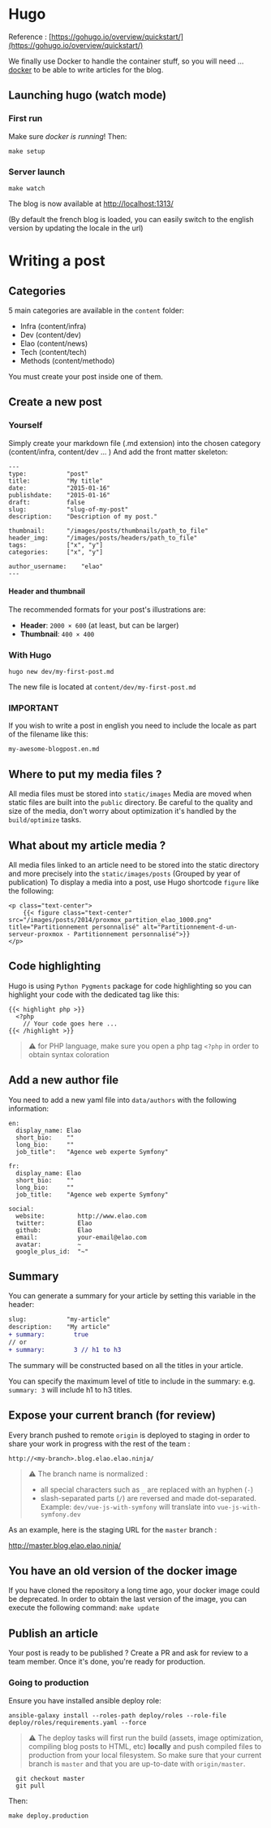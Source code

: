 # Hugo

Reference : [https://gohugo.io/overview/quickstart/](https://gohugo.io/overview/quickstart/)

We finally use Docker to handle the container stuff, so you will need ... [docker](http://www.docker.com/products/docker#/mac) to be able to write articles for the blog.

## Launching hugo (watch mode)

### First run

Make sure _docker is running_! Then:

`make setup`

### Server launch
`make watch`

The blog is now available at [http://localhost:1313/](http://localhost:1313/)

(By default the french blog is loaded, you can easily switch to the english version by updating the locale in the url)

# Writing a post

## Categories

5 main categories are available in the `content` folder:

* Infra   (content/infra)
* Dev     (content/dev)
* Elao    (content/news)
* Tech    (content/tech)
* Methods (content/methodo)

You must create your post inside one of them.

## Create a new post

### Yourself

Simply create your markdown file (.md extension) into the chosen category (content/infra, content/dev ... )
And add the front matter skeleton:

```
---
type:           "post"
title:          "My title"
date:           "2015-01-16"
publishdate:    "2015-01-16"
draft:          false
slug:           "slug-of-my-post"
description:    "Description of my post."

thumbnail:      "/images/posts/thumbnails/path_to_file"
header_img:     "/images/posts/headers/path_to_file"
tags:           ["x", "y"]
categories:     ["x", "y"]

author_username:    "elao"
---
```

#### Header and thumbnail

The recommended formats for your post's illustrations are:
- __Header__: `2000 × 600` (at least, but can be larger)
- __Thumbnail__: `400 × 400`

### With Hugo

`hugo new dev/my-first-post.md`

The new file is located at `content/dev/my-first-post.md`

### IMPORTANT
If you wish to write a post in english you need to include the locale as part of the filename like this:

`my-awesome-blogpost.en.md`

## Where to put my media files ?

All media files must be stored into `static/images`
Media are moved when static files are built into the `public` directory. Be careful to the quality and size of the media, don't worry about optimization it's handled by the `build/optimize` tasks.

## What about my article media ?

All media files linked to an article need to be stored into the static directory and more precisely into the `static/images/posts` (Grouped by year of publication)
To display a media into a post, use Hugo shortcode `figure` like the following:

```
<p class="text-center">
    {{< figure class="text-center" src="/images/posts/2014/proxmox_partition_elao_1000.png" title="Partitionnement personnalisé" alt="Partitionnement-d-un-serveur-proxmox - Partitionnement personnalisé">}}
</p>
```

## Code highlighting

Hugo is using `Python Pygments` package for code highlighting so you can highlight your code with the dedicated tag like this:

```
{{< highlight php >}}
  <?php
    // Your code goes here ...
{{< /highlight >}}
```

> :warning: for PHP language, make sure you open a php tag `<?php` in order to obtain syntax coloration

## Add a new author file

You need to add a new yaml file into `data/authors` with the following information:

```
en:
  display_name: Elao
  short_bio:    ""
  long_bio:     ""
  job_title":   "Agence web experte Symfony"

fr:
  display_name: Elao
  short_bio:    ""
  long_bio:     ""
  job_title:    "Agence web experte Symfony"

social:
  website:         http://www.elao.com
  twitter:         Elao
  github:          Elao
  email:           your-email@elao.com
  avatar:          ~
  google_plus_id:  "~"
```

## Summary

You can generate a summary for your article by setting this variable in the header:

```diff
slug:           "my-article"
description:    "My article"
+ summary:        true
// or
+ summary:        3 // h1 to h3
```

The summary will be constructed based on all the titles in your article.

You can specify the maximum level of title to include in the summary: e.g. `summary: 3` will include h1 to h3 titles.

## Expose your current branch (for review)

Every branch pushed to remote `origin` is deployed to staging in order to share your work in progress with the rest of the team :

`http://<my-branch>.blog.elao.elao.ninja/`

> :warning: The branch name is normalized :
> - all special characters such as `_` are replaced with an hyphen (`-`)
> - slash-separated parts (`/`) are reversed and made dot-separated. Example: `dev/vue-js-with-symfony` will translate into `vue-js-with-symfony.dev`

As an example, here is the staging URL for the `master` branch :

http://master.blog.elao.elao.ninja/

## You have an old version of the docker image
If you have cloned the repository a long time ago, your docker image could be deprecated.
In order to obtain the last version of the image, you can execute the following command:
`make update`

## Publish an article
Your post is ready to be published ? Create a PR and ask for review to a team member. Once it's done, you're ready for production.

### Going to production

Ensure you have installed ansible deploy role:

```shell
ansible-galaxy install --roles-path deploy/roles --role-file deploy/roles/requirements.yaml --force
```

> :warning: The deploy tasks will first run the build (assets, image optimization, compiling blog posts to HTML, etc) **locally** and push compiled files to production from your local filesystem. So make sure that your current branch is `master` and that you are up-to-date with `origin/master`.

```shell
  git checkout master
  git pull
```

Then:

`make deploy.production`

